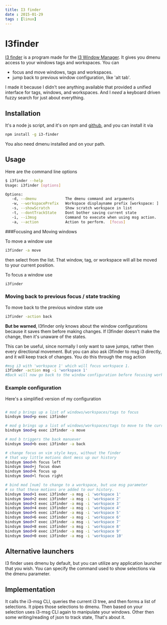 ```yaml
---
title: I3 finder
date : 2015-01-29
tags : [linux]
---
```

# I3finder

[I3 finder](https://github.com/mikedmcfarland/node-i3finder) is a program made for the [I3 Window Manager](https://i3wm.org/).
It gives you dmenu access to your windows tags and workspaces. You can
* focus and move windows, tags and workspaces.
* jump back to previous window configuration, like 'alt tab'.

I made it because I didn't see anything available that provided a unified interface
for tags, windows, and workspaces. And I *need* a keyboard driven fuzzy search for just about everything.

## Installation
It's a node js script, and it's on npm and [github](https://github.com/mikedmcfarland/node-i3finder), and you can install it via
```bash
npm install -g i3-finder
```
You also need dmenu installed and on your path.

## Usage
Here are the command line options
```bash
$ i3finder --help
Usage: i3finder [options]

Options:
   -d, --dmenu             The dmenu command and arguments
   -w, --workspacePrefix   Workspace displayname prefix [workspace: ]
   -s, --showScratch       Show scratch workspace in list
   -t, --dontTrackState    Dont bother saving current state
   -i, --i3msg             Command to execute when using msg action.
   -a, --action            Action to perform.  [focus]
```
###Focusing and Moving windows

To move a window use
```bash
i3finder -a move
```
then select from the list. That window, tag, or workspace will all be moved to your current position.

To focus a window use
```bash
i3finder
```

### Moving back to previous focus / state tracking

To move back to the previous window state use

```bash
i3finder -action back
```

**But be warned**, I3finder only knows about the window configurations because it saves them before making changes.
If I3finder doesn't make the change, then it's unaware of the states.

This can be useful, since normally I only want to save jumps, rather then every directional movement.
But you can also ask i3finder to msg i3 directly, and it will keep track of changes.
You do this through the msg action

```bash
#msg i3 with 'workspace 1' which will focus workspace 1.
i3finder -action msg -i 'workspace 1'
#Back will now go back to the window configuration before focusing workspace 1
```

### Example configuration

Here's a simplified version of my configuration

```bash

# mod p brings up a list of windows/workspaces/tags to focus
bindsym $mod+p exec i3finder

# mod g brings up a list of windows/workspaces/tags to move to the current area
bindsym $mod+g exec i3finder -a move

# mod b triggers the back manuever
bindsym $mod+b exec i3finder -a back

# change focus on vim style keys, without the finder
# that way little motions dont mess up our history
bindsym $mod+h focus left
bindsym $mod+j focus down
bindsym $mod+k focus up
bindsym $mod+l focus right

# bind mod [num] to change to a workspace, but use msg parameter
# so that these motions are added to our history.
bindsym $mod+1 exec i3finder -a msg -i 'workspace 1'
bindsym $mod+2 exec i3finder -a msg -i 'workspace 2'
bindsym $mod+3 exec i3finder -a msg -i 'workspace 3'
bindsym $mod+4 exec i3finder -a msg -i 'workspace 4'
bindsym $mod+5 exec i3finder -a msg -i 'workspace 5'
bindsym $mod+6 exec i3finder -a msg -i 'workspace 6'
bindsym $mod+7 exec i3finder -a msg -i 'workspace 7'
bindsym $mod+8 exec i3finder -a msg -i 'workspace 8'
bindsym $mod+9 exec i3finder -a msg -i 'workspace 9'
bindsym $mod+0 exec i3finder -a msg -i 'workspace 10'
```

## Alternative launchers
I3 finder uses dmenu by default, but you can utilize any application launcher
that you wish. You can specify the command used to show selections via the dmenu
parameter.

## Implementation
It calls the i3-msg CLI, queries the current i3 tree, and then forms a
list of selections. It pipes those selections to dmenu.
Then based on your selection uses i3-msg CLI again to manipulate your windows.
Other then some writing/reading of json to track state, That's about it.
